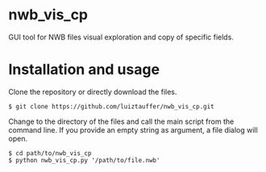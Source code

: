 # nwb_vis_cp
GUI tool for NWB files visual exploration and copy of specific fields.

# Installation and usage
Clone the repository or directly download the files. 
```
$ git clone https://github.com/luiztauffer/nwb_vis_cp.git
```
Change to the directory of the files and call the main script from the command line. If you provide an empty string as argument, a file dialog will open.
```
$ cd path/to/nwb_vis_cp
$ python nwb_vis_cp.py '/path/to/file.nwb'
```
